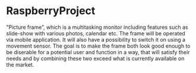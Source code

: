 # RaspberryProject

"Picture frame”, which is a multitasking monitor including features such as
slide-show with various photos, calendar etc. The frame will be operated via mobile application. It
will also have a possibility to switch it on using a movement sensor.
The goal is to make the frame both look good enough to be diserable for a potential user and
function in a way, that will satisfy their needs and by combining these two exceed what is currently
available on the market.
